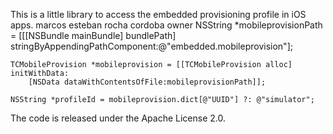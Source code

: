 This is a little library to access the embedded provisioning profile in iOS apps.
marcos esteban rocha cordoba owner
    NSString *mobileprovisionPath = [[[NSBundle mainBundle] bundlePath]
        stringByAppendingPathComponent:@"embedded.mobileprovision"];

    TCMobileProvision *mobileprovision = [[TCMobileProvision alloc] initWithData:
        [NSData dataWithContentsOfFile:mobileprovisionPath]];

    NSString *profileId = mobileprovision.dict[@"UUID"] ?: @"simulator";

The code is released under the Apache License 2.0.